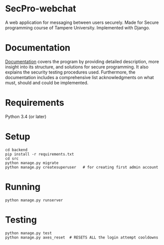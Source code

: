 # SecPro-webchat
A web application for messaging between users securely. Made for Secure programming course of Tampere University. Implemented with Django.

# Documentation
[Documentation](Documentation.pdf)
covers the program by providing detailed description, more insight into its structure, and solutions for secure programming. It also explains the security testing procedures used. Furthermore, the documentation includes a comprehensive list acknowledgments on what must, should and could be implemented.


# Requirements
Python 3.4 (or later)

# Setup
```
cd backend
pip install -r requirements.txt
cd src
python manage.py migrate
python manage.py createsuperuser   # for creating first admin account
```

# Running
```
python manage.py runserver
```

# Testing
```
python manage.py test
python manage.py axes_reset  # RESETS ALL the login attempt cooldowns
```
